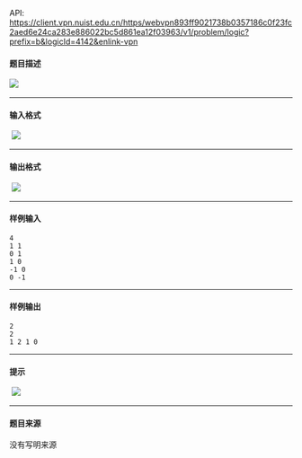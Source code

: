 API: https://client.vpn.nuist.edu.cn/https/webvpn893ff9021738b0357186c0f23fc2aed6e24ca283e886022bc5d861ea12f03963/v1/problem/logic?prefix=b&logicId=4142&enlink-vpn

#### 题目描述

![](../file/4142_0.jpg) 

---

#### 输入格式

 ![](../file/4142_0.jpg)

---

#### 输出格式

 ![](../file/4142_0.jpg)

---

#### 样例输入
```
4 
1 1 
0 1 
1 0 
-1 0 
0 -1 
```

---

#### 样例输出
```
2 
2 
1 2 1 0 
```

---

#### 提示

 ![](../file/4142_0.jpg)

---

#### 题目来源

没有写明来源